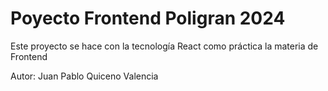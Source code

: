 # Poyecto Frontend Poligran 2024

Este proyecto se hace con la tecnología React como práctica la materia de Frontend

Autor: Juan Pablo Quiceno Valencia
